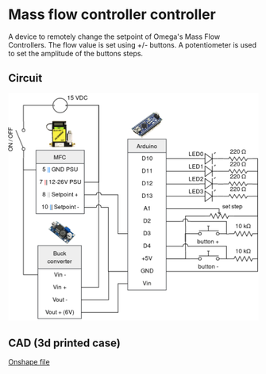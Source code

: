 # Mass flow controller controller

A device to remotely change the setpoint of Omega's Mass Flow Controllers. The flow value is set using +/- buttons. A potentiometer is used to set the amplitude of the buttons steps.

## Circuit

<p align="center">
    <img src="circuit.png" width="700px">
</p>

## CAD (3d printed case)

[Onshape file](https://cad.onshape.com/documents/18eb6e605793d25ea773f81d/w/6521c0d1b9b9e777c69c406c/e/59e82885677739ed15fef912)
